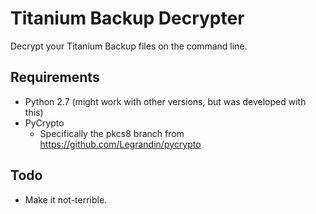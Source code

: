 Titanium Backup Decrypter
=========================

Decrypt your Titanium Backup files on the command line.

Requirements
------------

 * Python 2.7 (might work with other versions, but was developed with this)
 * PyCrypto
	* Specifically the pkcs8 branch from https://github.com/Legrandin/pycrypto


Todo
----

 * Make it not-terrible.
